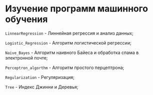 # Изучение программ машинного обучения

` LinnearRegression ` - Линнейная регрессия и анализ данных;

` Logistic_Regression ` - Алгоритм логистической регрессии;

` Naive_Bayes ` - Алгоритм наивного Байеса и обработка спама в электронной почте;

` Perceptron_algorthm ` - Алгоритм простого перцептрона;

` Regularization ` - Регуляризация;

` Tree ` - Индекс Джинни и Деревья;